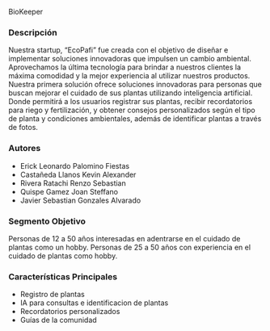 BioKeeper

### Descripción
Nuestra startup, “EcoPafi” fue creada con el objetivo de diseñar e implementar soluciones innovadoras que impulsen un cambio ambiental. Aprovechamos la última tecnología para brindar a nuestros clientes la máxima comodidad y la mejor experiencia al utilizar nuestros productos. Nuestra primera solución ofrece soluciones innovadoras para personas que buscan mejorar el cuidado de sus plantas utilizando inteligencia artificial. Donde permitirá a los usuarios registrar sus plantas, recibir recordatorios para riego y fertilización, y obtener consejos personalizados según el tipo de planta y condiciones ambientales, además de identificar plantas a través de fotos.

### Autores
- Erick Leonardo Palomino Fiestas
- Castañeda Llanos Kevin Alexander
- Rivera Ratachi Renzo Sebastian
- Quispe Gamez Joan Steffano
- Javier Sebastian Gonzales Alvarado

### Segmento Objetivo
Personas de 12 a 50 años interesadas en adentrarse en el cuidado de plantas como un hobby.
Personas de 25 a 50 años con experiencia en el cuidado de plantas como hobby.

### Características Principales
- Registro de plantas
- IA para consultas e identificacion de plantas
- Recordatorios personalizados
- Guías de la comunidad
